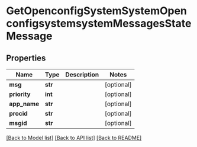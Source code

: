 # GetOpenconfigSystemSystemOpenconfigsystemsystemMessagesStateMessage

## Properties
Name | Type | Description | Notes
------------ | ------------- | ------------- | -------------
**msg** | **str** |  | [optional] 
**priority** | **int** |  | [optional] 
**app_name** | **str** |  | [optional] 
**procid** | **str** |  | [optional] 
**msgid** | **str** |  | [optional] 

[[Back to Model list]](../README.md#documentation-for-models) [[Back to API list]](../README.md#documentation-for-api-endpoints) [[Back to README]](../README.md)


